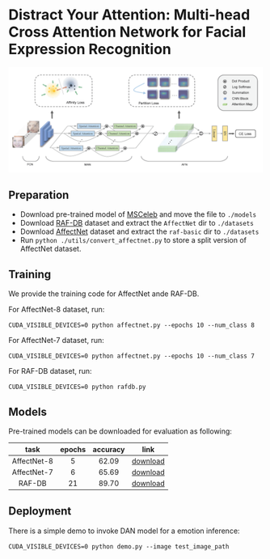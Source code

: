 # Distract Your Attention: Multi-head Cross Attention Network for Facial Expression Recognition

![overview](./static/overview.png)




## Preparation
- Download pre-trained model of [MSCeleb](https://drive.google.com/file/d/1H421M8mosIVt8KsEWQ1UuYMkQS8X1prf/view?usp=sharing) and move the file to `./models`
- Download [RAF-DB](http://www.whdeng.cn/raf/model1.html) dataset and extract the `AffectNet` dir to `./datasets`
- Download [AffectNet](http://mohammadmahoor.com/affectnet/) dataset and extract the `raf-basic` dir  to `./datasets` 
- Run `python ./utils/convert_affectnet.py` to store a split version of AffectNet dataset.
  

## Training
We provide the training code for AffectNet ande RAF-DB.  

For AffectNet-8 dataset, run:
```
CUDA_VISIBLE_DEVICES=0 python affectnet.py --epochs 10 --num_class 8
```
For AffectNet-7 dataset, run:
```
CUDA_VISIBLE_DEVICES=0 python affectnet.py --epochs 10 --num_class 7
```

For RAF-DB dataset, run:
```
CUDA_VISIBLE_DEVICES=0 python rafdb.py
```

## Models
Pre-trained models can be downloaded for evaluation as following:

|     task    	| epochs 	| accuracy 	| link 	|
|:-----------:	|:------:	|:--------:	|:----:	|
| AffectNet-8 	|    5   	| 62.09    	|[download](https://drive.google.com/file/d/1a82MQWPnzIp2bSMhl8WiH3KT-5nkrGHv/view?usp=sharing)      	|
| AffectNet-7 	|    6    	| 65.69     |[download](https://drive.google.com/file/d/1_Z-U7rT5NJ3Vc73aN2ZBmuvCkzUQG4jT/view?usp=sharing)  
|    RAF-DB   	|   21   	| 89.70    	|[download](https://drive.google.com/file/d/1ASabP5wkLUIh4VQc8CEuZbZyLJEFaTMF/view?usp=sharing)      	|


## Deployment

There is a simple demo to invoke DAN model for a emotion inference:
```
CUDA_VISIBLE_DEVICES=0 python demo.py --image test_image_path
```